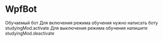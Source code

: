# WpfBot
Обучаемый бот
Для включения режима обучения нужно написать боту
studyingMod.activate
Для выключения режима обучения напишите
studyingMod.deactivate
